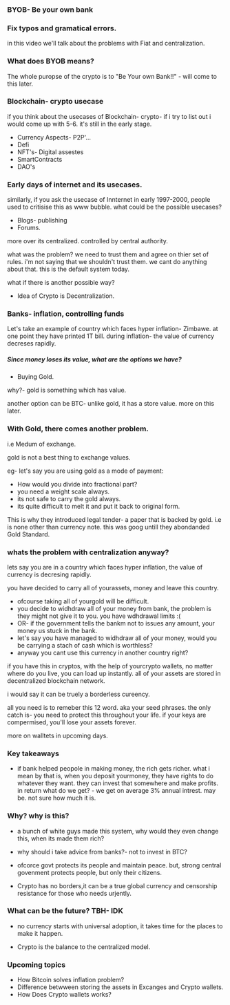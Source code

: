 ### BYOB- Be your own bank

### Fix typos and gramatical errors.

in this video we'll talk about the problems with Fiat and centralization.

### What does BYOB means?

The whole puropse of the crypto is to "Be Your own Bank!!" - will come to this later.

### Blockchain- crypto usecase

if you think about the usecases of Blockchain- crypto- if i try to list out i would come up with 5-6. it's still in the early stage.

- Currency Aspects- P2P'...
- Defi
- NFT's- Digital assestes
- SmartContracts
- DAO's

### Early days of internet and its usecases.

similarly, if you ask the usecase of Innternet in early 1997-2000, people used to critisise this as www bubble. what could be the possible usecases?

- Blogs- publishing
- Forums.

more over its centralized. controlled by central authority.

what was the problem? we need to trust them and agree on thier set of rules. i'm not saying that we shouldn't trust them. we cant do anything about that. this is the default system today.

what if there is another possible way?

- Idea of Crypto is Decentralization.

### Banks- inflation, controlling funds

Let's take an example of country which faces hyper inflation- Zimbawe. at one point they have printed 1T bill. during inflation- the value of currency decreses rapidly.

##### Since money loses its value, what are the options we have?

- Buying Gold.

why?- gold is something which has value.

another option can be BTC- unlike gold, it has a store value. more on this later.

### With Gold, there comes another problem.

i.e Medum of exchange.

gold is not a best thing to exchange values.

eg- let's say you are using gold as a mode of payment:

- How would you divide into fractional part?
- you need a weight scale always.
- its not safe to carry the gold always.
- its quite difficult to melt it and put it back to original form.

This is why they introduced legal tender- a paper that is backed by gold. i.e is none other than currency note. this was goog untill they abondanded Gold Standard.

### whats the problem with centralization anyway?

lets say you are in a country which faces hyper inflation, the value of currency is decresing rapidly.

you have decided to carry all of yourassets, money and leave this country.

- ofcourse taking all of yourgold will be difficult.
- you decide to widhdraw all of your money from bank, the problem is they might not give it to you. you have wdhdrawal limits :(
- OR- if the government tells the bankm not to issues any amount, your money us stuck in the bank.
- let's say you have managed to widhdraw all of your money, would you be carrying a stach of cash which is worthless?
- anyway you cant use this currency in another country right?

if you have this in cryptos, with the help of yourcrypto wallets, no matter where do you live, you can load up instantly. all of your assets are stored in decentralized blockchain network.

i would say it can be truely a borderless cureency.

all you need is to remeber this 12 word. aka your seed phrases. the only catch is- you need to protect this throughout your life. if your keys are compermised, you'll lose your assets forever.

more on walltets in upcoming days.

### Key takeaways

- if bank helped peopole in making money, the rich gets richer. what i mean by that is, when you deposit yourmoney, they have rights to do whatever they want. they can invest that somewhere and make profits. in return what do we get? - we get on average 3% annual intrest. may be. not sure how much it is.

### Why? why is this?

- a bunch of white guys made this system, why would they even change this, when its made them rich?

- why should i take advice from banks?- not to invest in BTC?

- ofcorce govt protects its people and maintain peace. but, strong central govenment protects people, but only their citizens.

- Crypto has no borders,it can be a true global currency and censorship resistance for those who needs urjently.

### What can be the future? TBH- IDK

- no currency starts with universal adoption, it takes time for the places to make it happen.

- Crypto is the balance to the centralized model.

### Upcoming topics

- How Bitcoin solves inflation problem?
- Difference betwween storing the assets in Excanges and Crypto wallets.
- How Does Crypto wallets works?

